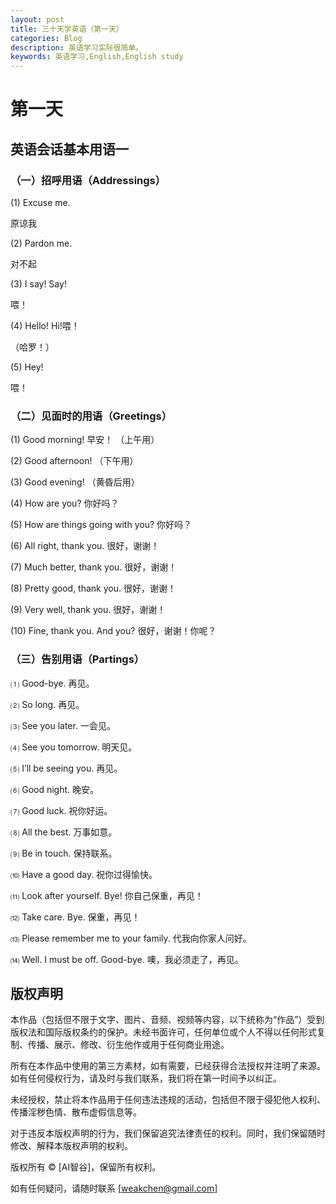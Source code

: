 ```yaml
---
layout: post
title: 三十天学英语（第一天）
categories: Blog
description: 英语学习实际很简单。
keywords: 英语学习,English,English study
---
```


# 第一天

## 英语会话基本用语一

### （一）招呼用语（Addressings）

(1) Excuse me. 

原谅我

(2) Pardon me.

对不起

(3) I say! Say!	

喂！

(4) Hello! Hi!喂！

（哈罗！）

(5) Hey!

喂！

### （二）见面时的用语（Greetings）

(1) Good morning!	早安！
（上午用）

(2) Good afternoon!
（下午用）

(3) Good evening!
（黄昏后用）

(4) How are you? 
你好吗？

(5) How are things going with you? 
你好吗？

(6) All right, thank you. 
很好，谢谢！

(7) Much better, thank you. 
很好，谢谢！

(8) Pretty good, thank you.
很好，谢谢！

(9) Very well, thank you.
很好，谢谢！

(10) Fine, thank you. And you?
很好，谢谢！你呢？

### （三）告别用语（Partings）

⑴ Good-bye.
再见。

⑵ So long.
再见。

⑶ See you later.
一会见。

⑷ See you tomorrow.
明天见。

⑸ I’ll be seeing you.
再见。

⑹ Good night.
晚安。

⑺ Good luck.
祝你好运。

⑻ All the best.
万事如意。

⑼ Be in touch.
保持联系。

⑽ Have a good day.
祝你过得愉快。

⑾ Look after yourself. Bye!
你自己保重，再见！

⑿ Take care. Bye.
保重，再见！

⒀ Please remember me to your family.
代我向你家人问好。

⒁ Well. I must be off. Good-bye.
噢，我必须走了，再见。

## 版权声明

本作品（包括但不限于文字、图片、音频、视频等内容，以下统称为“作品”）受到版权法和国际版权条约的保护。未经书面许可，任何单位或个人不得以任何形式复制、传播、展示、修改、衍生他作或用于任何商业用途。

所有在本作品中使用的第三方素材，如有需要，已经获得合法授权并注明了来源。如有任何侵权行为，请及时与我们联系，我们将在第一时间予以纠正。

未经授权，禁止将本作品用于任何违法违规的活动，包括但不限于侵犯他人权利、传播淫秽色情、散布虚假信息等。

对于违反本版权声明的行为，我们保留追究法律责任的权利。同时，我们保留随时修改、解释本版权声明的权利。

版权所有 © [AI智谷]，保留所有权利。

如有任何疑问，请随时联系 [weakchen@gmail.com]



